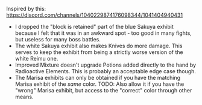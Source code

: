 Inspired by this: https://discord.com/channels/1040229874176098344/1041404940431

* I dropped the "block is retained" part of the blue Sakuya exhibit because I felt that it was in an awkward spot - too good in many fights, but useless for many boss battles.
* The white Sakuya exhibit also makes Knives do more damage. This serves to keep the exhibit from being a strictly worse version of the white Reimu one. 
* Improved Mixture doesn't upgrade Potions added directly to the hand by Radioactive Elements. This is probably an acceptable edge case though. 
* The Marisa exhibits can only be obtained if you have the matching Marisa exhibit of the *same* color. TODO: Also allow it if you have the "wrong" Marisa exhibit, but access to the "correct" color through other means.

